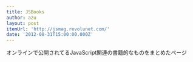 ```yaml
---
title: JSBooks
author: azu
layout: post
itemUrl: 'http://jsmag.revolunet.com/'
date: '2012-08-31T15:00:00.000Z'
---
```

オンラインで公開されてるJavaScript関連の書籍的なものをまとめたページ
